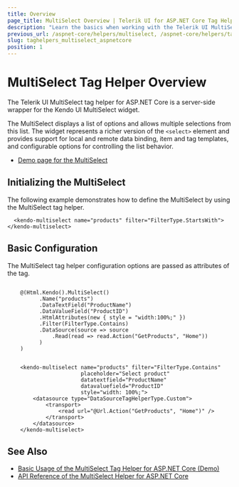 ```yaml
---
title: Overview
page_title: MultiSelect Overview | Telerik UI for ASP.NET Core Tag Helpers
description: "Learn the basics when working with the Telerik UI MultiSelect tag helper for ASP.NET Core (MVC 6 or ASP.NET Core MVC)."
previous_url: /aspnet-core/helpers/multiselect, /aspnet-core/helpers/tag-helpers/multiselect
slug: taghelpers_multiselect_aspnetcore
position: 1
---
```


# MultiSelect Tag Helper Overview

The Telerik UI MultiSelect tag helper for ASP.NET Core is a server-side wrapper for the Kendo UI MultiSelect widget.

The MultiSelect displays a list of options and allows multiple selections from this list. The widget represents a richer version of the `<select>` element and provides support for local and remote data binding, item and tag templates, and configurable options for controlling the list behavior.

* [Demo page for the MultiSelect](https://demos.telerik.com/aspnet-core/multiselect/tag-helper)

## Initializing the MultiSelect

The following example demonstrates how to define the MultiSelect by using the MultiSelect tag helper.

      <kendo-multiselect name="products" filter="FilterType.StartsWith"></kendo-multiselect>

## Basic Configuration

The MultiSelect tag helper configuration options are passed as attributes of the tag.

```cshtml

    @(Html.Kendo().MultiSelect()
          .Name("products")
          .DataTextField("ProductName")
          .DataValueField("ProductID")
          .HtmlAttributes(new { style = "width:100%;" })
          .Filter(FilterType.Contains)
          .DataSource(source => source
              .Read(read => read.Action("GetProducts", "Home"))
          )
    )
```
```tagHelper

    <kendo-multiselect name="products" filter="FilterType.Contains"
                       placeholder="Select product"
                       datatextfield="ProductName"
                       datavaluefield="ProductID"
                       style="width: 100%;">
        <datasource type="DataSourceTagHelperType.Custom">
            <transport>
                <read url="@Url.Action("GetProducts", "Home")" />
            </transport>
        </datasource>
    </kendo-multiselect>
```

## See Also

* [Basic Usage of the MultiSelect Tag Helper for ASP.NET Core (Demo)](https://demos.telerik.com/aspnet-core/multiselect/tag-helper)
* [API Reference of the MultiSelect Helper for ASP.NET Core](/api/multiselect)

